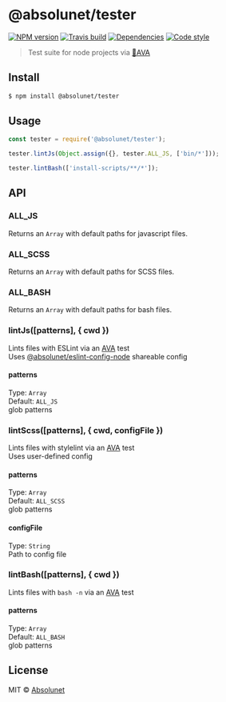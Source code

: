 # @absolunet/tester

[![NPM version](https://img.shields.io/npm/v/@absolunet/tester.svg)](https://www.npmjs.com/package/@absolunet/tester)
[![Travis build](https://img.shields.io/travis/absolunet/node-tester/master.svg)](https://travis-ci.org/absolunet/node-tester/builds)
[![Dependencies](https://img.shields.io/david/absolunet/node-tester.svg)](https://david-dm.org/absolunet/node-tester)
[![Code style](https://img.shields.io/badge/code_style-@absolunet/node-463fd4.svg)](https://github.com/absolunet/eslint-config-node)

> Test suite for node projects via [🚀AVA](https://ava.li)


## Install

```sh
$ npm install @absolunet/tester
```


## Usage

```js
const tester = require('@absolunet/tester');

tester.lintJs(Object.assign({}, tester.ALL_JS, ['bin/*']));

tester.lintBash(['install-scripts/**/*']);
```


## API

### ALL_JS

Returns an `Array` with default paths for javascript files.

### ALL_SCSS

Returns an `Array` with default paths for SCSS files.

### ALL_BASH

Returns an `Array` with default paths for bash files.

### lintJs([patterns], { cwd })

Lints files with ESLint via an [AVA](https://ava.li) test<br>
Uses [@absolunet/eslint-config-node](https://www.npmjs.com/package/@absolunet/eslint-config-node) shareable config

#### patterns

Type: `Array`<br>
Default: `ALL_JS`<br>
glob patterns

### lintScss([patterns], { cwd, configFile })

Lints files with stylelint via an [AVA](https://ava.li) test<br>
Uses user-defined config

#### patterns

Type: `Array`<br>
Default: `ALL_SCSS`<br>
glob patterns

#### configFile

Type: `String`<br>
Path to config file

### lintBash([patterns], { cwd })

Lints files with `bash -n` via an [AVA](https://ava.li) test

#### patterns

Type: `Array`<br>
Default: `ALL_BASH`<br>
glob patterns



## License

MIT © [Absolunet](https://absolunet.com)
